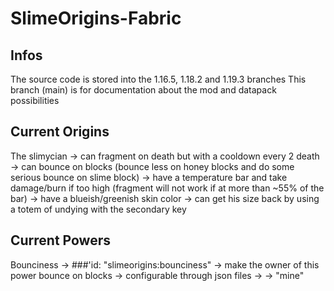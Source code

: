 # SlimeOrigins-Fabric

## Infos

The source code is stored into the 1.16.5, 1.18.2 and 1.19.3 branches
This branch (main) is for documentation about the mod and datapack possibilities

## Current Origins

The slimycian -> can fragment on death but with a cooldown every 2 death
              -> can bounce on blocks (bounce less on honey blocks and do some serious bounce on slime block)
              -> have a temperature bar and take damage/burn if too high (fragment will not work if at more than ~55% of the bar)
              -> have a blueish/greenish skin color
              -> can get his size back by using a totem of undying with the secondary key

## Current Powers

Bounciness -> ###'id: "slimeorigins:bounciness"
           -> make the owner of this power bounce on blocks
           -> configurable through json files
           ->
           -> "mine"
